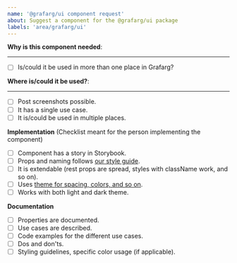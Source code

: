 ```yaml
---
name: '@grafarg/ui component request'
about: Suggest a component for the @grafarg/ui package
labels: 'area/grafarg/ui'
---
```


<!-- 
By using this template you will make it easier for us to make sure that documentation and implementation stays up to date for every component in @grafarg/ui

Thank you!
-->

**Why is this component needed**:
<!-- Explain your use case -->
___
 - [ ] Is/could it be used in more than one place in Grafarg?

**Where is/could it be used?**:

___
- [ ] Post screenshots possible.
- [ ] It has a single use case.
- [ ] It is/could be used in multiple places.

**Implementation** (Checklist meant for the person implementing the component)

- [ ] Component has a story in Storybook.
- [ ] Props and naming follows [our style guide](https://github.com/grafarg/grafarg/blob/master/contribute/style-guides/frontend.md).
- [ ] It is extendable (rest props are spread, styles with className work, and so on).
- [ ] Uses [theme for spacing, colors, and so on](https://github.com/grafarg/grafarg/blob/master/contribute/style-guides/themes.md).
- [ ] Works with both light and dark theme.

**Documentation**

- [ ] Properties are documented.
- [ ] Use cases are described.
- [ ] Code examples for the different use cases.
- [ ] Dos and don'ts.
- [ ] Styling guidelines, specific color usage (if applicable).
